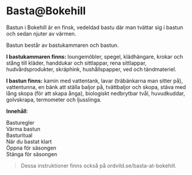 # Basta@Bokehill

Bastun i Bokehill är en finsk, vedeldad bastu där man tvättar sig i bastun och sedan njuter av värmen.

Bastun består av bastukammaren och bastun.

**I bastukammaren finns:** loungemöbler, spegel, klädhängare, krokar och stång till kläder, handdukar och sittlappar, rena sittlappar, hudvårdsprodukter, skräphink, hushållspapper, ved och tändmateriel.

**I bastun finns:** kamin med vattentank, lavar (träbänkarna man sitter på), vattentunna, en bänk att ställa baljor på, tvättbaljor och skopa, stäva med lång skopa (för att skapa ånga), biologiskt nedbrytbar tvål, huvudkuddar, golvskrapa, termometer och ljusslinga.

**Innehåll**:

Basturegler<br>
Värma bastun<br>
Basturitual<br>
När du bastat klart<br>
Öppna för säsongen<br>
Stänga för säsongen

> Dessa instruktioner finns också på ordvild.se/basta-at-bokehill.